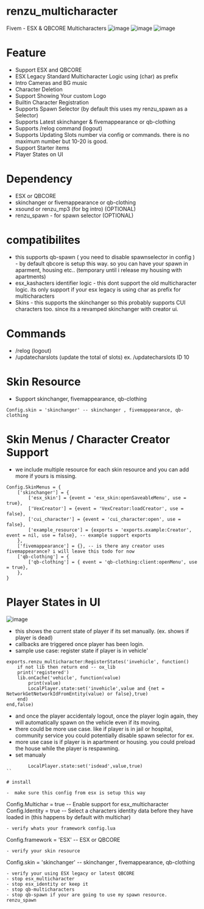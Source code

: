 # renzu_multicharacter
Fivem - ESX &amp; QBCORE Multicharacters
![image](https://user-images.githubusercontent.com/82306584/204109418-19518fb1-f2d3-4818-86b4-f41b21f423c3.png)
![image](https://user-images.githubusercontent.com/82306584/204109522-ad386b70-eeef-4a4c-8b84-f1d190e6a189.png)
![image](https://user-images.githubusercontent.com/82306584/204109548-2ce22080-4279-4e26-a4ca-d8e120e021ac.png)

# Feature
- Support ESX and QBCORE
- ESX Legacy Standard Multicharacter Logic using (char) as prefix
- Intro Cameras and BG music
- Character Deletion
- Support Showing Your custom Logo
- Builtin Character Registration
- Supports Spawn Selector (by default this uses my renzu_spawn as a Selector)
- Supports Latest skinchanger & fivemappearance or qb-clothing
- Supports /relog command (logout)
- Supports Updating Slots number via config or commands. there is no maximum number but 10-20 is good.
- Support Starter items
- Player States on UI

# Dependency
- ESX or QBCORE
- skinchanger or fivemappearance or qb-clothing
- xsound or renzu_mp3 (for bg intro) (OPTIONAL)
- renzu_spawn - for spawn selector (OPTIONAL)

# compatibilites
- this supports qb-spawn ( you need to disable spawnselector in config ) - by default qbcore is setup this way. so you can have your spawn in aparment, housing etc.. (temporary until i release my housing with apartments)
- esx_kashacters identifier logic - this dont support the old multicharacter logic. its only support if your esx legacy is using char as prefix for multicharacters
- Skins - this supports the skinchanger so this probably supports CUI characters too. since its a revamped skinchanger with creator ui.

# Commands
- /relog (logout)
- /updatecharslots (update the total of slots) ex. /updatecharslots ID 10

# Skin Resource
- Support skinchanger, fivemappearance, qb-clothing
```
Config.skin = 'skinchanger' -- skinchanger , fivemappearance, qb-clothing
```
# Skin Menus / Character Creator Support
- we include multiple resource for each skin resource and you can add more if yours is missing.
```
Config.SkinMenus = {
	['skinchanger'] = {
		['esx_skin'] = {event = 'esx_skin:openSaveableMenu', use = true},
		['VexCreator'] = {event = 'VexCreator:loadCreator', use = false},
		['cui_character'] = {event = 'cui_character:open', use = false},
		['example_resource'] = {exports = 'exports.example:Creator', event = nil, use = false}, -- example support exports
	},
	['fivemappearance'] = {}, -- is there any creator uses fivemappearance? i will leave this todo for now
	['qb-clothing'] = {
		['qb-clothing'] = { event = 'qb-clothing:client:openMenu', use = true},
	},
}
```

# Player States in UI
![image](https://user-images.githubusercontent.com/82306584/204421392-1f1df56b-60c2-483c-ba14-a5c7bd802f92.png)
- this shows the current state of player if its set manually. (ex. shows if player is dead)
- callbacks are triggered once player has been login.
- sample use case: register state if player is in vehicle'
```
exports.renzu_multicharacter:RegisterStates('invehicle', function()
 	if not lib then return end -- ox_lib
 	print('registered')
 	lib.onCache('vehicle', function(value)
 		print(value)
 		LocalPlayer.state:set('invehicle',value and {net = NetworkGetNetworkIdFromEntity(value) or false},true)
 	end)
end,false)
```
- and once the player accidentaly logout, once the player login again, they will automatically spawn on the vehicle even if its moving.
- there could be more use case. like if player is in jail or hospital, community service you could potentially disable spawn selector for ex.
- more use case is if player is in apartment or housing. you could preload the house while the player is respawning.
- set manualy
```
 		LocalPlayer.state:set('isdead',value,true)
``

# install

-  make sure this config from esx is setup this way
```
Config.Multichar                = true -- Enable support for esx_multicharacter
Config.Identity                 = true -- Select a characters identity data before they have loaded in (this happens by default with multichar)
```
- verify whats your framework config.lua
```
Config.framework = 'ESX' -- ESX or QBCORE
```
- verify your skin resource
```
Config.skin = 'skinchanger' -- skinchanger , fivemappearance, qb-clothing
```
- verify your using ESX legacy or latest QBCORE
- stop esx_multicharacter
- stop esx_identity or keep it
- stop qb-multicharacters
- stop qb-spawn if your are going to use my spawn resource. renzu_spawn
